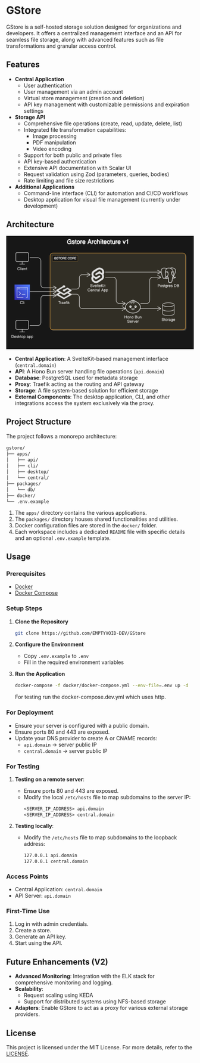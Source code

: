 # GStore

GStore is a self-hosted storage solution designed for organizations and developers. It offers a centralized management interface and an API for seamless file storage, along with advanced features such as file transformations and granular access control.

## Features

- **Central Application**
  - User authentication
  - User management via an admin account
  - Virtual store management (creation and deletion)
  - API key management with customizable permissions and expiration settings
- **Storage API**
  - Comprehensive file operations (create, read, update, delete, list)
  - Integrated file transformation capabilities:
    - Image processing
    - PDF manipulation
    - Video encoding
  - Support for both public and private files
  - API key-based authentication
  - Extensive API documentation with Scalar UI
  - Request validation using Zod (parameters, queries, bodies)
  - Rate limiting and file size restrictions
- **Additional Applications**
  - Command-line interface (CLI) for automation and CI/CD workflows
  - Desktop application for visual file management (currently under development)

## Architecture

![Architecture v1](./assets/architectureV1.png)

- **Central Application**: A SvelteKit-based management interface (`central.domain`)
- **API**: A Hono Bun server handling file operations (`api.domain`)
- **Database**: PostgreSQL used for metadata storage
- **Proxy**: Traefik acting as the routing and API gateway
- **Storage**: A file system-based solution for efficient storage
- **External Components**: The desktop application, CLI, and other integrations access the system exclusively via the proxy.

## Project Structure

The project follows a monorepo architecture:

```
gstore/
├── apps/
│   ├── api/
│   ├── cli/
│   ├── desktop/
│   └── central/
├── packages/
│   └── db/
├── docker/
└── .env.example
```

1. The `apps/` directory contains the various applications.
2. The `packages/` directory houses shared functionalities and utilities.
3. Docker configuration files are stored in the `docker/` folder.
4. Each workspace includes a dedicated `README` file with specific details and an optional `.env.example` template.

## Usage

### Prerequisites

- [Docker](https://docs.docker.com/engine/install/)
- [Docker Compose](https://docs.docker.com/compose/install/)

### Setup Steps

1. **Clone the Repository**

   ```bash
   git clone https://github.com/EMPTYVOID-DEV/GStore
   ```

2. **Configure the Environment**

   - Copy `.env.example` to `.env`
   - Fill in the required environment variables

3. **Run the Application**

   ```bash
   docker-compose -f docker/docker-compose.yml --env-file=.env up -d
   ```

   For testing run the docker-compose.dev.yml which uses http.

### For Deployment

- Ensure your server is configured with a public domain.
- Ensure ports 80 and 443 are exposed.
- Update your DNS provider to create A or CNAME records:
  - `api.domain` → server public IP
  - `central.domain` → server public IP

### For Testing

1. **Testing on a remote server**:

   - Ensure ports 80 and 443 are exposed.
   - Modify the local `/etc/hosts` file to map subdomains to the server IP:
     ```
     <SERVER_IP_ADDRESS> api.domain
     <SERVER_IP_ADDRESS> central.domain
     ```

2. **Testing locally**:

   - Modify the `/etc/hosts` file to map subdomains to the loopback address:
     ```
     127.0.0.1 api.domain
     127.0.0.1 central.domain
     ```

### Access Points

- Central Application: `central.domain`
- API Server: `api.domain`

### First-Time Use

1. Log in with admin credentials.
2. Create a store.
3. Generate an API key.
4. Start using the API.

## Future Enhancements (V2)

- **Advanced Monitoring**: Integration with the ELK stack for comprehensive monitoring and logging.
- **Scalability**:
  - Request scaling using KEDA
  - Support for distributed systems using NFS-based storage
- **Adapters**: Enable GStore to act as a proxy for various external storage providers.

## License

This project is licensed under the MIT License. For more details, refer to the [LICENSE](https://opensource.org/license/mit).
